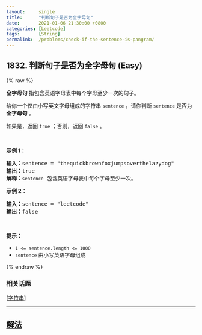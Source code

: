 ```yaml
---
layout:     single
title:      "判断句子是否为全字母句"
date:       2021-01-06 21:30:00 +0800
categories: [Leetcode]
tags:       [String]
permalink:  /problems/check-if-the-sentence-is-pangram/
---
```


## 1832. 判断句子是否为全字母句 (Easy)

{% raw %}

<p><strong>全字母句</strong> 指包含英语字母表中每个字母至少一次的句子。</p>

<p>给你一个仅由小写英文字母组成的字符串 <code>sentence</code> ，请你判断 <code>sentence</code> 是否为 <strong>全字母句</strong> 。</p>

<p>如果是，返回<em> </em><code>true</code> ；否则，返回<em> </em><code>false</code> 。</p>

<p> </p>

<p><strong>示例 1：</strong></p>

<pre>
<strong>输入：</strong>sentence = "thequickbrownfoxjumpsoverthelazydog"
<strong>输出：</strong>true
<strong>解释：</strong><code>sentence</code> 包含英语字母表中每个字母至少一次。
</pre>

<p><strong>示例 2：</strong></p>

<pre>
<strong>输入：</strong>sentence = "leetcode"
<strong>输出：</strong>false
</pre>

<p> </p>

<p><strong>提示：</strong></p>

<ul>
	<li><code>1 <= sentence.length <= 1000</code></li>
	<li><code>sentence</code> 由小写英语字母组成</li>
</ul>

{% endraw %}

### 相关话题
  [[字符串](https://github.com/openset/leetcode/tree/master/tag/string/README.md)]

---

## [解法](https://github.com/openset/leetcode/tree/master/problems/check-if-the-sentence-is-pangram)
